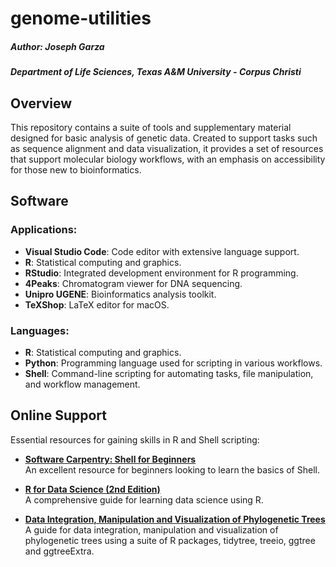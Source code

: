 # genome-utilities

##### Author: Joseph Garza
##### Department of Life Sciences, Texas A&M University - Corpus Christi 

## Overview

This repository contains a suite of tools and supplementary material designed for basic analysis of genetic data. Created to support tasks such as sequence alignment and data visualization, it provides a set of resources that support molecular biology workflows, with an emphasis on accessibility for those new to bioinformatics. 

## Software

### Applications:
- **Visual Studio Code**: Code editor with extensive language support.  
- **R**: Statistical computing and graphics.
- **RStudio**: Integrated development environment for R programming.  
- **4Peaks**: Chromatogram viewer for DNA sequencing.  
- **Unipro UGENE**: Bioinformatics analysis toolkit.  
- **TeXShop**: LaTeX editor for macOS.  

### Languages:
- **R**: Statistical computing and graphics.
- **Python**: Programming language used for scripting in various workflows. 
- **Shell**: Command-line scripting for automating tasks, file manipulation, and workflow management.

## Online Support

Essential resources for gaining skills in R and Shell scripting:

- **[Software Carpentry: Shell for Beginners](https://swcarpentry.github.io/shell-novice/)**  
  An excellent resource for beginners looking to learn the basics of Shell.

- **[R for Data Science (2nd Edition)](https://r4ds.hadley.nz/)**  
  A comprehensive guide for learning data science using R.

- **[Data Integration, Manipulation and Visualization of Phylogenetic Trees](https://yulab-smu.top/treedata-book/index.html)**  
  A guide for data integration, manipulation and visualization of phylogenetic trees using a suite of R packages, tidytree, treeio, ggtree and ggtreeExtra.
